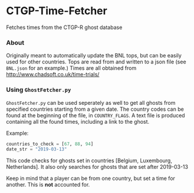 # CTGP-Time-Fetcher
Fetches times from the CTGP-R ghost database

### About

Originally meant to automatically update the BNL tops, but can be easily used for other countries.
Tops are read from and written to a json file (see `BNL.json` for an example.)
Times are all obtained from http://www.chadsoft.co.uk/time-trials/


### Using `GhostFetcher.py`

`GhostFetcher.py` can be used seperately as well to get all ghosts from specified countries starting from a given date.
The country codes can be found at the beginning of the file, in `COUNTRY_FLAGS`.
A text file is produced containing all the found times, including a link to the ghost.

Example:
```python
countries_to_check = [67, 88, 94]
date_str = "2019-03-13"
```

This code checks for ghosts set in countries [Belgium, Luxembourg, Netherlands].
It also only searches for ghosts that are set after 2019-03-13

Keep in mind that a player can be from one country, but set a time for another. This is **not** accounted for.
